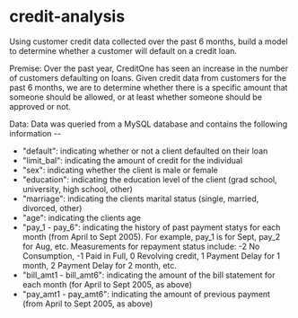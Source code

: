 # credit-analysis
Using customer credit data collected over the past 6 months, build a model to determine whether a customer will default on a credit loan.

Premise: Over the past year, CreditOne has seen an increase in the number of customers defaulting on loans. Given credit data from customers for the past 6 months, we are to determine whether there is a specific amount that someone should be allowed, or at least whether someone should be approved or not.

Data: Data was queried from a MySQL database and contains the following information -- 
- "default": indicating whether or not a client defaulted on their loan
- "limit_bal": indicating the amount of credit for the individual
- "sex": indicating whether the client is male or female
- "education": indicating the education level of the client (grad school, university, high school, other)
- "marriage": indicating the clients marital status (single, married, divorced, other)
- "age": indicating the clients age
- "pay_1 - pay_6": indicating the history of past payment statys for each month (from April to Sept 2005). For example, pay_1 is for Sept, pay_2 for Aug, etc. Measurements for repayment status include: -2 No Consumption, -1 Paid in Full, 0 Revolving credit, 1 Payment Delay for 1 month, 2 Payment Delay for 2 month, etc.
- "bill_amt1 - bill_amt6": indicating the amount of the bill statement for each month (for April to Sept 2005, as above)
- "pay_amt1 - pay_amt6": indicating the amount of previous payment (from April to Sept 2005, as above)

